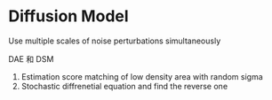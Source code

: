 # Diffusion Model



Use multiple scales of noise perturbations simultaneously

DAE 和 DSM



1. Estimation score matching of low density area with random sigma
2. Stochastic diffrenetial equation and find the reverse one





